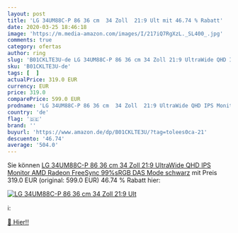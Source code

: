 ```yaml
---
layout: post
title: 'LG 34UM88C-P 86 36 cm  34 Zoll  21:9 Ult mit 46.74 % Rabatt'
date: 2020-03-25 18:46:18
image: 'https://m.media-amazon.com/images/I/217iQ7RgXzL._SL400_.jpg'
comments: true
category: ofertas
author: ring
slug: 'B01CKLTE3U-de LG 34UM88C-P 86 36 cm 34 Zoll 21:9 UltraWide QHD IPS...'
sku: 'B01CKLTE3U-de'
tags: [  ]
actualPrice: 319.0 EUR
currency: EUR
price: 319.0
comparePrice: 599.0 EUR
prodname: 'LG 34UM88C-P 86 36 cm  34 Zoll  21:9 UltraWide QHD IPS Monitor  AMD Radeon FreeSync  99%sRGB  DAS Mode   schwarz'
country: 'de'
flag: '🇩🇪'
brand: ''
buyurl: 'https://www.amazon.de/dp/B01CKLTE3U/?tag=tolees0ca-21'
descuento: '46.74'
average: '504.0'
---
```


Sie können [LG 34UM88C-P 86 36 cm  34 Zoll  21:9 UltraWide QHD IPS Monitor  AMD Radeon FreeSync  99%sRGB  DAS Mode   schwarz](https://www.amazon.de/dp/B01CKLTE3U/?tag=tolees0ca-21) mit Preis 319.0 EUR (original: 599.0 EUR) 46.74 % Rabatt hier:

[![LG 34UM88C-P 86 36 cm  34 Zoll  21:9 Ult](https://m.media-amazon.com/images/I/217iQ7RgXzL._SL400_.jpg)](https://www.amazon.de/dp/B01CKLTE3U/?tag=tolees0ca-21)

ℹ️:


[🛒 Hier!!](https://www.amazon.de/dp/B01CKLTE3U/?tag=tolees0ca-21)
